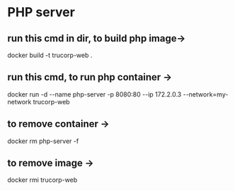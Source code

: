 # PHP server
##   run this cmd in dir, to build php image-> 
docker build -t trucorp-web .
##   run this cmd, to run php container -> 
docker run -d --name php-server -p 8080:80 --ip 172.2.0.3 --network=my-network  trucorp-web 

## to remove container -> 
docker rm php-server -f
## to remove image ->  
docker rmi trucorp-web

## 
